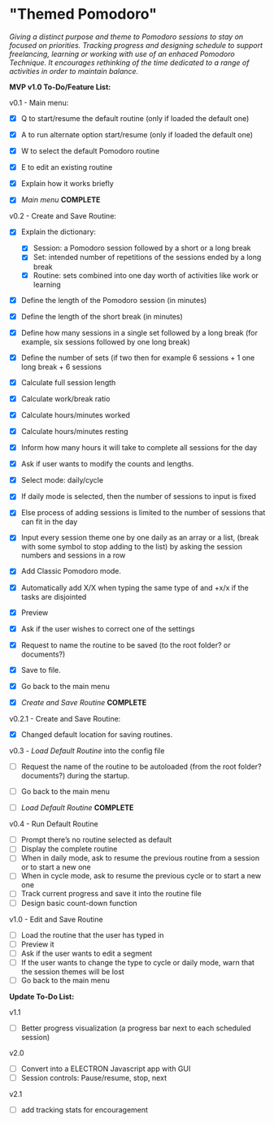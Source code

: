 # "Themed Pomodoro"

  *Giving a distinct purpose and theme to Pomodoro sessions to stay on focused on priorities. Tracking progress and designing schedule to support freelancing, learning or working with use of an enhaced Pomodoro Technique. It encourages rethinking of the time dedicated to a range of activities in order to maintain balance.*
 

**MVP v1.0 To-Do/Feature List:**
 

v0.1 - Main menu:

- [x] Q to start/resume the default routine (only if loaded the default one)
- [x] A to run alternate option start/resume (only if loaded the default one)
- [x] W to select the default Pomodoro routine
- [x] E to edit an existing routine
- [x] Explain how it works briefly
- [x] *Main menu* **COMPLETE**

  
v0.2 -  Create and Save Routine:

- [x] Explain the dictionary:
  - [x] Session: a Pomodoro session followed by a short or a long break
  - [x] Set: intended number of repetitions of the sessions ended by a long break
  - [x] Routine: sets combined into one day worth of activities like work or learning
- [x] Define the length of the Pomodoro session (in minutes)
- [x] Define the length of the short break (in minutes)
- [x] Define how many sessions in a single set followed by a long break (for example, six sessions followed by one long break)
- [x] Define the number of sets (if two then for example 6 sessions + 1 one long break + 6 sessions

- [x] Calculate full session length
- [x] Calculate work/break ratio
- [x] Calculate hours/minutes worked
- [x] Calculate hours/minutes resting
- [x] Inform how many hours it will take to complete all sessions for the day

- [x] Ask if user wants to modify the counts and lengths.

- [x] Select mode: daily/cycle
- [x] If daily mode is selected, then the number of sessions to input is fixed
- [x] Else process of adding sessions is limited to the number of sessions that can fit in the day
- [x] Input every session theme one by one daily as an array or a list, (break with some symbol to stop adding to the list) by asking the session numbers and sessions in a row
- [x] Add Classic Pomodoro mode.
- [x] Automatically add X/X when typing the same type of and +x/x if the tasks are disjointed
- [x] Preview

- [X] Ask if the user wishes to correct one of the settings
- [X] Request to name the routine to be saved (to the root folder? or documents?)
- [X] Save to file.
- [x] Go back to the main menu
- [x] *Create and Save Routine* **COMPLETE**

v0.2.1 -  Create and Save Routine:
- [x] Changed default location for saving routines.
  

v0.3 - *Load Default Routine* into the config file

- [ ] Request the name of the routine to be autoloaded (from the root folder? documents?) during the startup.
- [ ] Go back to the main menu
- [ ] *Load Default Routine* **COMPLETE**

  
v0.4 - Run Default Routine

- [ ] Prompt there’s no routine selected as default
- [ ] Display the complete routine
- [ ] When in daily mode, ask to resume the previous routine from a session or to start a new one
- [ ] When in cycle mode, ask to resume the previous cycle or to start a new one
- [ ] Track current progress and save it into the routine file
- [ ] Design basic count-down function  

v1.0 - Edit and Save Routine

- [ ] Load the routine that the user has typed in
- [ ] Preview it
- [ ] Ask if the user wants to edit a segment
- [ ] If the user wants to change the type to cycle or daily mode, warn that the session themes will be lost
- [ ] Go back to the main menu  

**Update To-Do List:**

v1.1

- [ ] Better progress visualization (a progress bar next to each scheduled session)


v2.0

- [ ] Convert into a ELECTRON Javascript app with GUI
- [ ] Session controls: Pause/resume, stop, next

v2.1

- [ ] add tracking stats for encouragement
